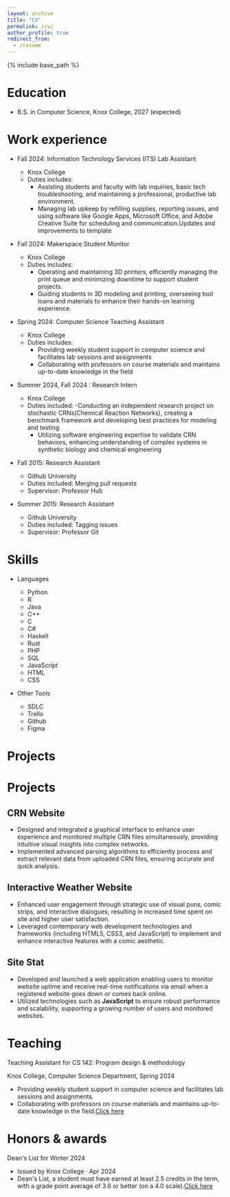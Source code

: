 ```yaml
---
layout: archive
title: "CV"
permalink: /cv/
author_profile: true
redirect_from:
  - /resume
---
```


{% include base_path %}

Education
======

* B.S. in Computer Science, Knox College, 2027 (expected)

Work experience
======
* Fall 2024: Information Technology Services (ITS) Lab Assistant
  * Knox College
  * Duties includes: 
     - Assisting students and faculty with lab inquiries, basic tech troubleshooting, and maintaining a
       professional, productive lab environment.
     - Managing lab upkeep by refilling supplies, reporting issues, and using software like Google Apps, Microsoft 
       Office, and Adobe Creative Suite for scheduling and communication.Updates and improvements to template

* Fall 2024: Makerspace Student Monitor
  * Knox College
  * Duties includes: 
     - Operating and maintaining 3D printers, efficiently managing the print queue and minimizing downtime to
        support student projects.
     - Guiding students in 3D modeling and printing, overseeing tool loans and materials to enhance their hands-on
        learning experience.

* Spring 2024: Computer Science Teaching Assistant
  * Knox College
  * Duties includes: 
    - Providing weekly student support in computer science and facilitates lab sessions and assignments
    - Collaborating with professors on course materials and maintains up-to-date knowledge in the field

* Summer 2024, Fall 2024 : Research Intern
  * Knox College
  * Duties included: 
     -Conducting an independent research project on stochastic CRNs(Chemical Reaction Networks), creating a
       benchmark framework and developing best practices for modeling and testing
     - Utilizing software engineering expertise to validate CRN behaviors, enhancing understanding of complex
       systems in synthetic biology and chemical engineering
     

* Fall 2015: Research Assistant
  * Github University
  * Duties included: Merging pull requests
  * Supervisor: Professor Hub

* Summer 2015: Research Assistant
  * Github University
  * Duties included: Tagging issues
  * Supervisor: Professor Git
  
Skills
======

* Languages
  * Python 
  * R
  * Java
  * C++
  * C
  * C#
  * Haskell
  * Rust
  * PHP
  * SQL
  * JavaScript
  * HTML
  * CSS

* Other Tools
  * SDLC
  * Trello
  * Github
  * Figma


Projects
======
# Projects

## CRN Website
- Designed and integrated a graphical interface to enhance user experience and monitored multiple CRN files simultaneously, providing intuitive visual insights into complex networks.
- Implemented advanced parsing algorithms to efficiently process and extract relevant data from uploaded CRN files, ensuring accurate and quick analysis.

## Interactive Weather Website
- Enhanced user engagement through strategic use of visual puns, comic strips, and interactive dialogues, resulting in increased time spent on site and higher user satisfaction.
- Leveraged contemporary web development technologies and frameworks (including HTML5, CSS3, and JavaScript) to implement and enhance interactive features with a comic aesthetic.

## Site Stat
- Developed and launched a web application enabling users to monitor website uptime and receive real-time notifications via email when a registered website goes down or comes back online.
- Utilized technologies such as **JavaScript** to ensure robust performance and scalability, supporting a growing number of users and monitored websites.
  
  

Teaching
======
Teaching Assistant for CS 142: Program design & methodology

Knox College, Computer Science Department, Spring 2024

  - Providing weekly student support in computer science and facilitates lab sessions and assignments.
  - Collaborating with professors on course materials and maintains up-to-date knowledge in the field.[Click here](https://courses.knox.edu/cs142/)




Honors & awards
======

Dean's List for Winter 2024
  - Issued by Knox College · Apr 2024
  - Dean's List, a student must have earned at least 2.5 credits in the term, with a grade point average of 3.6 or better (on a 4.0 scale).[Click here](https://knox.meritpages.com/stories/Brij-Kamleshbhai-Patel-Named-to-Knox-College-Dean-s-List-for-2024-Winter-Term/131356333)

  


  


